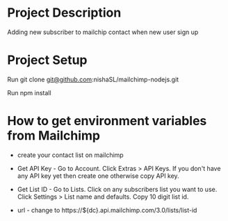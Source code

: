 

# Project Description
Adding new subscriber to mailchip contact when new user sign up

# Project Setup

Run git clone git@github.com:nishaSL/mailchimp-nodejs.git

Run npm install

# How to get environment variables from Mailchimp

* create your contact list on mailchimp

* Get API Key - Go to Account. Click Extras > API Keys. If you don't have any API key yet then create one otherwise copy API key.

* Get List ID - Go to Lists. Click on any subscribers list you want to use. Click Settings > List name and defaults. Copy 10 digit list id.

* url - change to https://${dc}.api.mailchimp.com/3.0/lists/list-id
